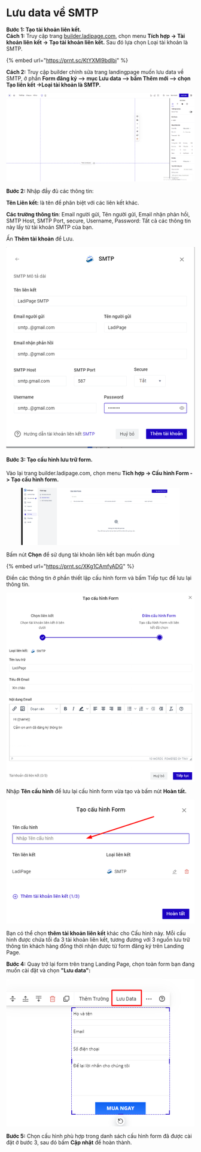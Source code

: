 # Lưu data về SMTP



**Bước 1: Tạo tài khoản liên kết.**\
**Cách 1:** Truy cập trang [builder.ladipage.com](http://builder.ladipage.com/), chọn menu **Tích hợp -> Tài khoản liên kết -> Tạo tài khoản liên kết.** Sau đó lựa chọn Loại tài khoản là SMTP.

{% embed url="https://prnt.sc/KtYXMl9bdlbi" %}

**Cách 2:** Truy cập builder chỉnh sửa trang landingpage muốn lưu data về SMTP, ở phần **Form đăng ký --> mục Lưu data --> bấm Thêm mới --> chọn Tạo liên kết ->Loại tài khoản là SMTP.**

![Tài khoản liên kết ](<../../.gitbook/assets/tài khoản liên kết form.gif>)

**Bước 2:** Nhập đầy đủ các thông tin:

**Tên Liên kết:** là tên để phân biệt với các liên kết khác.&#x20;

**Các trường thông tin**: Email người gửi, Tên người gửi, Email nhận phản hồi, SMTP Host, SMTP Port, secure, Username, Password: Tất cả các thông tin này lấy từ tài khoản SMTP của bạn.

Ấn **Thêm tài khoản** để Lưu.

![](<../../.gitbook/assets/image (70).png>)



#### Bước 3: **Tạo** cấu hình lưu trữ form.&#x20;

Vào lại trang builder.ladipage.com, chọn menu **Tích hợp -> Cấu hình Form -> Tạo cấu hình form.**



<figure><img src="../../.gitbook/assets/cấu hình form.gif" alt=""><figcaption></figcaption></figure>

Bấm nút **Chọn** để sử dụng tài khoản liên kết bạn muốn dùng&#x20;

{% embed url="https://prnt.sc/XKg1CAmfyADG" %}

Điền các thông tin ở phần thiết lập cấu hình form và bấm Tiếp tục để lưu lại thông tin.

![](<../../.gitbook/assets/image (64).png>)

Nhập **Tên cấu hình** để lưu lại cấu hình form vừa tạo và bấm nút **Hoàn tất.**&#x20;

![](<../../.gitbook/assets/image (642).png>)

Bạn có thể chọn **thêm tài khoản liên kết** khác cho Cấu hình này. Mỗi cấu hình được chứa tối đa 3 tài khoản liên kết, tương đương với 3 nguồn lưu trữ thông tin khách hàng đồng thời nhận được từ form đăng ký trên Landing Page.

**Bước 4:** Quay trở lại form trên trang Landing Page, chọn toàn form bạn đang muốn cài đặt và chọn **"Lưu data":**

![](<../../.gitbook/assets/image (183).png>)

**Bước 5:** Chọn cấu hình phù hợp trong danh sách cấu hình form đã được cài đặt ở bước 3, sau đó bấm **Cập nhật** để hoàn thành.
